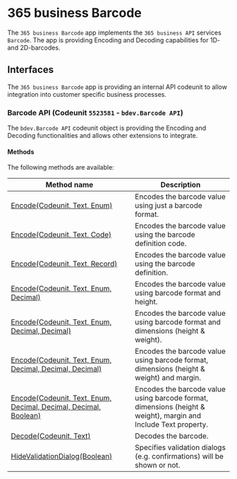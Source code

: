 # 365 business Barcode
The `365 business Barcode` app implements the `365 business API` services `Barcode`. The app is providing Encoding and Decoding capabilities for 1D- and 2D-barcodes. 

## Interfaces
The `365 business Barcode` app is providing an internal API codeunit to allow integration into customer specific business processes.

### Barcode API (Codeunit `5523581` - `bdev.Barcode API`)
The `bdev.Barcode API` codeunit object is providing the Encoding and Decoding functionalities and allows other extensions to integrate.

#### Methods
The following methods are available:

| Method name | Description | 
| --- | ---| 
| [Encode(Codeunit, Text, Enum)](./al-developer/barcodeapi/Encode1.md) | Encodes the barcode value using just a barcode format. |
| [Encode(Codeunit, Text, Code)](./al-developer/barcodeapi/Encode2.md) | Encodes the barcode value using the barcode definition code. |
| [Encode(Codeunit, Text, Record)](./al-developer/barcodeapi/Encode3.md) | Encodes the barcode value using the barcode definition. |
| [Encode(Codeunit, Text, Enum, Decimal)](./al-developer/barcodeapi/Encode4.md) | Encodes the barcode value using barcode format and height. |
| [Encode(Codeunit, Text, Enum, Decimal, Decimal)](./al-developer/barcodeapi/Encode5.md) | Encodes the barcode value using barcode format and dimensions (height & weight). |
| [Encode(Codeunit, Text, Enum, Decimal, Decimal, Decimal)](./al-developer/barcodeapi/Encode6.md) | Encodes the barcode value using barcode format, dimensions (height & weight) and margin. |
| [Encode(Codeunit, Text, Enum, Decimal, Decimal, Decimal, Boolean)](./al-developer/barcodeapi/Encode7.md) | Encodes the barcode value using barcode format, dimensions (height & weight), margin and Include Text property. |
| [Decode(Codeunit, Text)](./al-developer/barcodeapi/Decode1.md) | Decodes the barcode. |
| [HideValidationDialog(Boolean)](./al-developer/barcodeapi/HideValidationDialog.md) | Specifies validation dialogs (e.g. confirmations) will be shown or not. |
